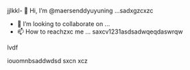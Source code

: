 jjlkkl- 👋 Hi, I’m @maersenddyuyuning ...sadxgzcxzc
- 💞️ I’m looking to collaborate on ...
- 📫 How to reachzxc me ...
saxcv1231asdsadwqeqdaswrqw
<!---asad
maersenddy012/maersenddy012 is a ✨ special ✨ repository becaugdf `README.md`d (this file) appears on your GitHub profildasvce.
You can click the Preview link to take a look at your changes.
--->lvdf
iouomnbsaddwdsd
sxcn
xcz
